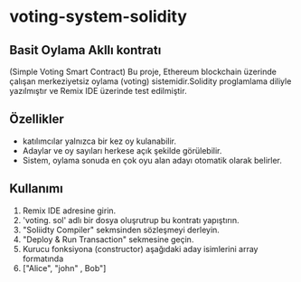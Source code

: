 # voting-system-solidity
## Basit Oylama Akllı kontratı 
(Simple Voting Smart Contract)
Bu proje, Ethereum blockchain üzerinde çalışan merkeziyetsiz oylama (voting) sistemidir.Solidity proglamlama diliyle yazılmıştır 
ve Remix IDE üzerinde test edilmiştir.
## Özellikler 
- katılımcılar yalnızca bir kez oy kulanabilir.
- Adaylar ve oy sayıları herkese açık şekilde görülebilir.
- Sistem, oylama sonuda en çok oyu alan adayı otomatik olarak belirler.
## Kullanımı 
1. Remix IDE adresine girin.
2. 'voting. sol' adlı bir dosya oluşrutrup bu kontratı yapıştırın.
3. "Soliidty Compiler" sekmsinden sözleşmeyi derleyin.
4. "Deploy & Run Transaction" sekmesine geçin.
5. Kurucu fonksiyona (constructor) aşağıdaki aday isimlerini array formatında
6.  ["Alice", "john" , Bob"]
